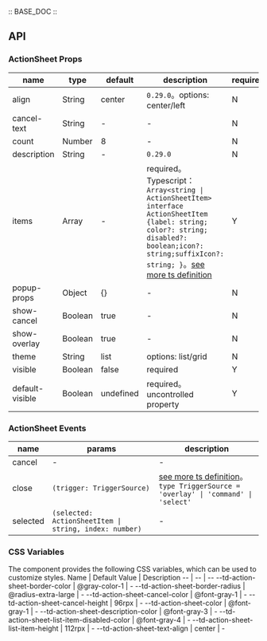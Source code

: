 :: BASE_DOC ::

## API

### ActionSheet Props

 name            | type    | default   | description                                                                                                                                                                                                                                                                               | required 
-----------------|---------|-----------|-------------------------------------------------------------------------------------------------------------------------------------------------------------------------------------------------------------------------------------------------------------------------------------------|----------
 align           | String  | center    | `0.29.0`。options: center/left                                                                                                                                                                                                                                                             | N        
 cancel-text     | String  | -         | \-                                                                                                                                                                                                                                                                                        | N        
 count           | Number  | 8         | \-                                                                                                                                                                                                                                                                                        | N        
 description     | String  | -         | `0.29.0`                                                                                                                                                                                                                                                                                  | N        
 items           | Array   | -         | required。Typescript：`Array<string \| ActionSheetItem>` `interface ActionSheetItem {label: string; color?: string; disabled?: boolean;icon?: string;suffixIcon?: string; }`。[see more ts definition](https://github.com/Tencent/tdesign-miniprogram/tree/develop/src/action-sheet/type.ts) | Y        
 popup-props     | Object  | {}        | \-                                                                                                                                                                                                                                                                                        | N        
 show-cancel     | Boolean | true      | \-                                                                                                                                                                                                                                                                                        | N        
 show-overlay    | Boolean | true      | \-                                                                                                                                                                                                                                                                                        | N        
 theme           | String  | list      | options: list/grid                                                                                                                                                                                                                                                                        | N        
 visible         | Boolean | false     | required                                                                                                                                                                                                                                                                                  | Y        
 default-visible | Boolean | undefined | required。uncontrolled property                                                                                                                                                                                                                                                            | Y        

### ActionSheet Events

 name     | params                                                 | description                                                                                                                                                                         
----------|--------------------------------------------------------|-------------------------------------------------------------------------------------------------------------------------------------------------------------------------------------
 cancel   | \-                                                     | \-                                                                                                                                                                                  
 close    | `(trigger: TriggerSource)`                             | [see more ts definition](https://github.com/Tencent/tdesign-miniprogram/tree/develop/src/action-sheet/type.ts)。<br/>`type TriggerSource = 'overlay' \| 'command' \| 'select' `<br/> 
 selected | `(selected: ActionSheetItem \| string, index: number)` | \-                                                                                                                                                                                  

### CSS Variables

The component provides the following CSS variables, which can be used to customize styles.
Name | Default Value | Description
-- | -- | --
--td-action-sheet-border-color | @gray-color-1 | -
--td-action-sheet-border-radius | @radius-extra-large | -
--td-action-sheet-cancel-color | @font-gray-1 | -
--td-action-sheet-cancel-height | 96rpx | -
--td-action-sheet-color | @font-gray-1 | -
--td-action-sheet-description-color | @font-gray-3 | -
--td-action-sheet-list-item-disabled-color | @font-gray-4 | -
--td-action-sheet-list-item-height | 112rpx | -
--td-action-sheet-text-align | center | - 

